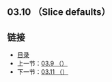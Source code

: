 ## 03.10 （Slice defaults）


## 链接
* [目录](https://github.com/alpha2018/go-zh/blob/master/tour/directory.md)
* 上一节：[03.9 （）](https://github.com/alpha2018/go-zh/blob/master/tour/03.9.md)
* 下一节：[03.11 （）](https://github.com/alpha2018/go-zh/blob/master/tour/03.11.md)
